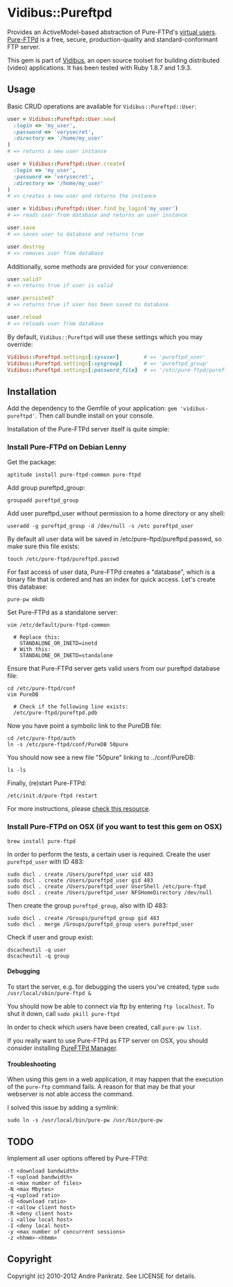 # Vidibus::Pureftpd

Provides an ActiveModel-based abstraction of Pure-FTPd's [virtual users](http://download.pureftpd.org/pub/pure-ftpd/doc/README.Virtual-Users). [Pure-FTPd](http://www.pureftpd.org/project/pure-ftpd) is a free, secure, production-quality and standard-conformant FTP server.

This gem is part of [Vidibus](http://vidibus.org), an open source toolset for building distributed (video) applications. It has been tested with Ruby 1.8.7 and 1.9.3.


## Usage

Basic CRUD operations are available for `Vidibus::Pureftpd::User`:

```ruby
user = Vidibus::Pureftpd::User.new(
  :login => 'my_user',
  :password => 'verysecret',
  :directory => '/home/my_user'
)
# => returns a new user instance

user = Vidibus::Pureftpd::User.create(
  :login => 'my_user',
  :password => 'verysecret',
  :directory => '/home/my_user'
)
# => creates a new user and returns the instance

user = Vidibus::Pureftpd::User.find_by_login('my_user')
# => reads user from database and returns an user instance

user.save
# => saves user to database and returns true

user.destroy
# => removes user from database
```

Additionally, some methods are provided for your convenience:

```ruby
user.valid?
# => returns true if user is valid

user.persisted?
# => returns true if user has been saved to database

user.reload
# => reloads user from database
```

By default, `Vidibus::Pureftpd` will use these settings which you may override:

```ruby
Vidibus::Pureftpd.settings[:sysuser]        # => 'pureftpd_user'
Vidibus::Pureftpd.settings[:sysgroup]       # => 'pureftpd_group'
Vidibus::Pureftpd.settings[:password_file]  # => '/etc/pure-ftpd/pureftpd.passwd'
```


## Installation

Add the dependency to the Gemfile of your application: `gem 'vidibus-pureftpd'`. Then call bundle install on your console.

Installation of the Pure-FTPd server itself is quite simple:


### Install Pure-FTPd on Debian Lenny

Get the package:

```
aptitude install pure-ftpd-common pure-ftpd
```

Add group pureftpd_group:

```
groupadd pureftpd_group
```

Add user pureftpd_user without permission to a home directory or any shell:

```
useradd -g pureftpd_group -d /dev/null -s /etc pureftpd_user
```

By default all user data will be saved in /etc/pure-ftpd/pureftpd.passwd, so make sure this file exists:

```
touch /etc/pure-ftpd/pureftpd.passwd
```

For fast access of user data, Pure-FTPd creates a "database", which is a binary file that is ordered and has an index for quick access. Let's create this database:

```
pure-pw mkdb
```

Set Pure-FTPd as a standalone server:

```
vim /etc/default/pure-ftpd-common

  # Replace this:
    STANDALONE_OR_INETD=inetd
  # With this:
    STANDALONE_OR_INETD=standalone
```

Ensure that Pure-FTPd server gets valid users from our pureftpd database file:

```
cd /etc/pure-ftpd/conf
vim PureDB

  # Check if the following line exists:
  /etc/pure-ftpd/pureftpd.pdb
```

Now you have point a symbolic link to the PureDB file:

```
cd /etc/pure-ftpd/auth
ln -s /etc/pure-ftpd/conf/PureDB 50pure
```

You should now see a new file "50pure" linking to ../conf/PureDB:

```
ls -ls
```

Finally, (re)start Pure-FTPd:

```
/etc/init.d/pure-ftpd restart
```

For more instructions, please [check this resource](http://linux.justinhartman.com/PureFTPd_Installation_and_Setup).


### Install Pure-FTPd on OSX (if you want to test this gem on OSX)

```
brew install pure-ftpd
```

In order to perform the tests, a certain user is required. Create the user `pureftpd_user` with ID 483:

```
sudo dscl . create /Users/pureftpd_user uid 483
sudo dscl . create /Users/pureftpd_user gid 483
sudo dscl . create /Users/pureftpd_user UserShell /etc/pure-ftpd
sudo dscl . create /Users/pureftpd_user NFSHomeDirectory /dev/null
```

Then create the group `pureftpd_group`, also with ID 483:

```
sudo dscl . create /Groups/pureftpd_group gid 483
sudo dscl . merge /Groups/pureftpd_group users pureftpd_user
```

Check if user and group exist:

```
dscacheutil -q user
dscacheutil -q group
```

#### Debugging

To start the server, e.g. for debugging the users you've created, type `sudo /usr/local/sbin/pure-ftpd &`

You should now be able to connect via ftp by entering `ftp localhost`. To shut it down, call `sudo pkill pure-ftpd`

In order to check which users have been created, call `pure-pw list`.

If you really want to use Pure-FTPd as FTP server on OSX, you should consider installing [PureFTPd Manager](http://jeanmatthieu.free.fr/pureftpd/).


#### Troubleshooting

When using this gem in a web application, it may happen that the execution of the `pure-ftp` command fails. A reason for that may be that your webserver is not able access the command.

I solved this issue by adding a symlink:

```
sudo ln -s /usr/local/bin/pure-pw /usr/bin/pure-pw
```

## TODO

Implement all user options offered by Pure-FTPd:

```
-t <download bandwidth>
-T <upload bandwidth>
-n <max number of files>
-N <max Mbytes>
-q <upload ratio>
-Q <download ratio>
-r <allow client host>
-R <deny client host>
-i <allow local host>
-I <deny local host>
-y <max number of concurrent sessions>
-z <hhmm>-<hhmm>
```


## Copyright

Copyright (c) 2010-2012 Andre Pankratz. See LICENSE for details.
